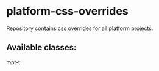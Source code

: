# platform-css-overrides
Repository contains css overrides for all platform projects.
## Available classes:
mpt-t
